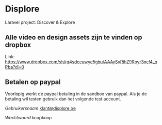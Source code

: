 # Displore
Laravel project: Discover &amp; Explore


## Alle video en design assets zijn te vinden op dropbox

Link: https://www.dropbox.com/sh/rq4sdeeuwye5gbu/AAAySvRihZ9Rpyr3nef4_qPba?dl=0

## Betalen op paypal

Voorlopig werkt de paypal betaling in de sandbox van paypal. Als je de betaling wil testen gebruik dan het volgende test account.

*Gebruikersnaam* klant@displore.be

*Wachtwoord* koopkoop
